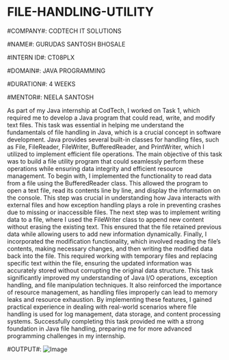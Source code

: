 # FILE-HANDLING-UTILITY

#COMPANY#: CODTECH IT SOLUTIONS

#NAME#: GURUDAS SANTOSH BHOSALE

#INTERN ID#: CT08PLX

#DOMAIN#: JAVA PROGRAMMING

#DURATION#: 4 WEEKS

#MENTOR#: NEELA SANTOSH

As part of my Java internship at CodTech, I worked on Task 1, which required me to develop a Java program that could read, write, and modify text files. This task was essential in helping me understand the fundamentals of file handling in Java, which is a crucial concept in software development. Java provides several built-in classes for handling files, such as File, FileReader, FileWriter, BufferedReader, and PrintWriter, which I utilized to implement efficient file operations. The main objective of this task was to build a file utility program that could seamlessly perform these operations while ensuring data integrity and efficient resource management.
To begin with, I implemented the functionality to read data from a file using the BufferedReader class. This allowed the program to open a text file, read its contents line by line, and display the information on the console. This step was crucial in understanding how Java interacts with external files and how exception handling plays a role in preventing crashes due to missing or inaccessible files. The next step was to implement writing data to a file, where I used the FileWriter class to append new content without erasing the existing text. This ensured that the file retained previous data while allowing users to add new information dynamically. Finally, I incorporated the modification functionality, which involved reading the file’s contents, making necessary changes, and then writing the modified data back into the file. This required working with temporary files and replacing specific text within the file, ensuring the updated information was accurately stored without corrupting the original data structure.
This task significantly improved my understanding of Java I/O operations, exception handling, and file manipulation techniques. It also reinforced the importance of resource management, as handling files improperly can lead to memory leaks and resource exhaustion. By implementing these features, I gained practical experience in dealing with real-world scenarios where file handling is used for log management, data storage, and content processing systems. Successfully completing this task provided me with a strong foundation in Java file handling, preparing me for more advanced programming challenges in my internship.

#OUTPUT#:
![Image](https://github.com/user-attachments/assets/2a98e797-bc8f-4e0f-828c-8e9ca9b78713)







